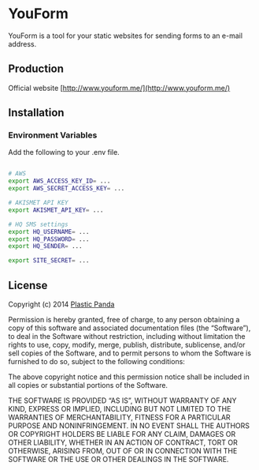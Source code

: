 YouForm
=======
YouForm is a tool for your static websites for sending forms to an e-mail address.
## Production ##
Official website [http://www.youform.me/](http://www.youform.me/)
## Installation ##
### Environment Variables ###
Add the following to your .env file.
```bash

# AWS
export AWS_ACCESS_KEY_ID= ...
export AWS_SECRET_ACCESS_KEY= ...

# AKISMET API KEY
export AKISMET_API_KEY= ...

# HQ SMS settings
export HQ_USERNAME= ...
export HQ_PASSWORD= ...
export HQ_SENDER= ...

export SITE_SECRET= ...
```
## License ##

Copyright (c) 2014 [Plastic Panda](http://www.plasticpanda.com/)

Permission is hereby granted, free of charge, to any person obtaining a copy of this software and associated documentation files (the “Software”), to deal in the Software without restriction, including without limitation the rights to use, copy, modify, merge, publish, distribute, sublicense, and/or sell copies of the Software, and to permit persons to whom the Software is furnished to do so, subject to the following conditions:

The above copyright notice and this permission notice shall be included in all copies or substantial portions of the Software.

THE SOFTWARE IS PROVIDED “AS IS”, WITHOUT WARRANTY OF ANY KIND, EXPRESS OR IMPLIED, INCLUDING BUT NOT LIMITED TO THE WARRANTIES OF MERCHANTABILITY, FITNESS FOR A PARTICULAR PURPOSE AND NONINFRINGEMENT. IN NO EVENT SHALL THE AUTHORS OR COPYRIGHT HOLDERS BE LIABLE FOR ANY CLAIM, DAMAGES OR OTHER LIABILITY, WHETHER IN AN ACTION OF CONTRACT, TORT OR OTHERWISE, ARISING FROM, OUT OF OR IN CONNECTION WITH THE SOFTWARE OR THE USE OR OTHER DEALINGS IN THE SOFTWARE.
